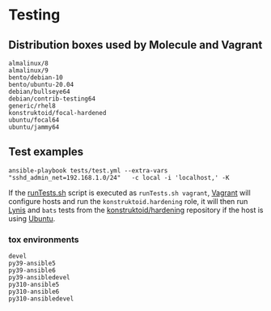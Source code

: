 # Testing

## Distribution boxes used by Molecule and Vagrant

```console
almalinux/8
almalinux/9
bento/debian-10
bento/ubuntu-20.04
debian/bullseye64
debian/contrib-testing64
generic/rhel8
konstruktoid/focal-hardened
ubuntu/focal64
ubuntu/jammy64
```

## Test examples

```shell
ansible-playbook tests/test.yml --extra-vars "sshd_admin_net=192.168.1.0/24"   -c local -i 'localhost,' -K
```

If the [runTests.sh](runTests.sh) script is executed as `runTests.sh vagrant`,
[Vagrant](https://www.vagrantup.com/ "Vagrant") will configure hosts and run the
`konstruktoid.hardening` role, it will then run
[Lynis](https://github.com/CISOfy/lynis/ "Lynis") and `bats` tests from the
[konstruktoid/hardening](https://github.com/konstruktoid/hardening "konstruktoid/hardening")
repository if the host is using [Ubuntu](https://ubuntu.com/ "Ubuntu").

### tox environments

```console
devel
py39-ansible5
py39-ansible6
py39-ansibledevel
py310-ansible5
py310-ansible6
py310-ansibledevel
```
